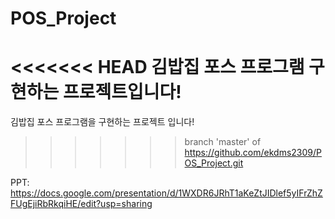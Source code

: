 # POS_Project
<<<<<<< HEAD
김밥집 포스 프로그램 구현하는 프로젝트입니다!
=======
김밥집 포스 프로그램을 구현하는 프로젝트 입니다!
>>>>>>> branch 'master' of https://github.com/ekdms2309/POS_Project.git

PPT: https://docs.google.com/presentation/d/1WXDR6JRhT1aKeZtJIDlef5yIFrZhZFUgEjiRbRkqiHE/edit?usp=sharing
